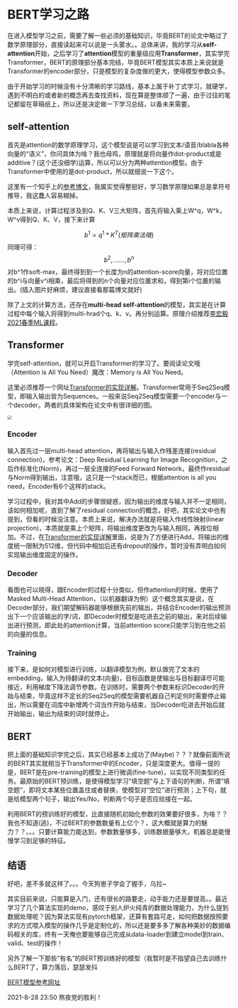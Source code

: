 # BERT学习之路

在进入模型学习之前，需要了解一些必须的基础知识，毕竟BERT的论文中略过了数学原理部分，直接读起来可以说是一头雾水。。总体来讲，我的学习从**self-attention**开始，之后学习了**attention**模型的重量级应用**Transformer**，其实学完Transformer，BERT的原理部分基本完结，毕竟BERT模型其实本质上来说就是Transformer的encoder部分，只是模型的复杂度做的更大，使得模型参数众多。

由于开始学习的时候没有十分清晰的学习路线，基本上属于补丁式学习，就硬学，遇到不明白的或者新的概念再去查找资料，现在算是整体顺了一遍，由于过往的笔记都留在草稿纸上，所以还是决定做一下学习总结，以备未来需要。

## self-attention

首先是attention的数学原理学习，这个模型说是可以学习到文本/语音/blabla各种向量的“语义”，你问具体为啥？我也母鸡，原理就是将向量作dot-product或是additive？(这个还没细学)运算，所以可以分为两种attention模型。由于Transformer中使用的是dot-product，所以就细说一下这个。

这里有一个知乎上的[参考博文](https://zhuanlan.zhihu.com/p/137578323)，我属实觉得整挺好，学习数学原理如果总是拿符号推导，我这蠢人容易糊掉。

本质上来说，计算过程涉及到Q、K、V三大矩阵，首先将输入乘上W^q，W^k，W^v得到Q、K、V，接下来计算


$$
b^1 = q^1*K^T (矩阵乘法哦)
$$
同理可得：
$$
b^2,……,b^n
$$
对b^1作soft-max，最终得到到一个长度为n的attention-score向量，将对应位置的b^i与向量v^i相乘，最后将得到的n个向量对应位置求和，得到第i个位置的输出。(插入图片好麻烦，建议直接看那篇博文就好)

除了上文的计算方法，还存在**multi-head self-attention**的模型，其实是在计算过程中每个输入将得到multi-hrad个q、k、v。再分别运算。原理介绍推荐[李宏毅2021春季ML课程](https://www.youtube.com/watch?v=gmsMY5kc-zw&list=PLJV_el3uVTsMhtt7_Y6sgTHGHp1Vb2P2J&index=11)。

## Transformer

学完self-attention，就可以开启Transformer的学习了。要阅读论文哦（Attention is All You Need）魔改：Memory is All You Need。

这里必须推荐一个网址[Transformer的实现详解](http://nlp.seas.harvard.edu/2018/04/03/attention.html#encoder)。Transformer常用于Seq2Seq模型，即输入输出皆为Sequences。一般来说Seq2Seq模型需要一个encoder与一个decoder。两者的具体架构在论文中有很详细的图。

<img src="C:\Users\hp\Desktop\pic\Transofrmer的en-decoder.png" style="zoom:60%;" />

### Encoder

输入首先过一层multi-head attention，再将输出与输入作残差连接(residual connection)，参考论文：Deep Residual Learning for Image Recognition，之后作标准化(Norm)，再过一层全连接的Feed Forward Network，最终作residual与Norm得到输出，注意哦，这只是一个stack而已，根据attention is all you need，Encoder有6个这样的stack。

学习过程中，我对其中Add的步骤很疑惑，因为输出的维度与输入并不一定相同，该如何相加呢，直到了解了residual connection的概念，好吧，其实论文中也有提到，但看的时候没注意。本质上来说，解决办法就是将输入作线性映射(linear projection)，本质就是乘上个矩阵，将输出维度更改为与输入相同，再按位相加。不过，在[Transformer的实现详解](http://nlp.seas.harvard.edu/2018/04/03/attention.html#encoder)里面，说是为了方便进行Add，将输出的维度统一限制为512维，但代码中相加后还有dropout的操作，暂时没有弄明白如何实现输出维度固定的操作。

### Decoder

看图也可以晓得，跟Encoder的过程十分类似，但作attention的时候，使用了Masked Multi-Head Attention，（以机器翻译为例）这个概念其实是说，在Decoder部分，我们期望解码器能够根据先前的输出，并结合Encoder的输出预测出下一个应该输出的字/词，即Decoder时模型是吃进去之前的输出，来对后续输出进行预测，即此处的attention计算，当前attention score只能学习到在他之前的向量的信息。

### Training

接下来，是如何对模型进行训练，以翻译模型为例，默认做完了文本的embedding，输入为待翻译的文本(向量)，目标函数是使输出与目标翻译尽可能接近，利用梯度下降法调节参数。在训练时，需要两个参数来标识Decoder的开始与结束，毕竟这样不定长的Seq2Seq的模型需要机器自己判定何时需要停止输出，所以需要在词库中新增两个词当作开始与结束，当Decoder吃进去开始后就开始输出，输出为结束的词时就停止。

## BERT

把上面的基础知识学完之后，其实已经基本上成功了(Maybe)？？？就像前面所说的BERT其实就相当于Transformer中的Encoder，只是深度更大。值得一提的是，BERT是在pre-training的模型上进行微调(fine-tune)，以实现不同类型的任务。最原始的BERT预训练，是使得模型学习“填空题”与上下语句的判断，所谓“填空题”，即将文本某些位置盖住或者替换，使模型对“空位”进行预测；上下句，就是给模型两个句子，输出Yes/No，判断两个句子是否应给接在一起。

利用BERT的预训练好的模型，比直接随机初始化参数的效果要好很多，为啥？？我也不知道(逃)，不过BERT的参数数量有上亿个？，这大概就是算力的魅力？？。。。只要计算能力能达到，参数数量够多，训练数据量够大，机器总是能慢慢学习到足够的特征。

## 结语

好吧，差不多就这样了。。。今天狗崽子学会了握手，乌拉~

其实目前来说，只能算是入门，还有很长的路要走，动手能力还是要提高。。最近学习了几个算法实现的demo，感叹于别人炉火纯青的数据处理能力，为什么提到数据处理呢？因为算法实现有pytorch框架，还算有套路可走，如何把数据按照要求的方式喂入模型的操作几乎是定制化的，所以还是要多多了解各种美妙的数据编码相关的库，终有一天俺也要能够自己完成从data-loader到建立model到train、valid、test的操作！

另外了解一下那些“有名”的BERT预训练好的模型（我暂时是不指望自己去训练什么BERT了，算力落后，瑟瑟发抖

[BERT模型参考网址](https://huggingface.co/transformers/model_doc/bert.html#bertforquestionanswering)

2021-8-28 23:50 熬夜党的胜利！


